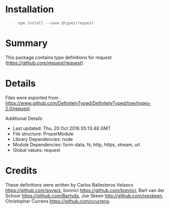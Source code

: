 # Installation
> `npm install --save @types/request`

# Summary
This package contains type definitions for request (https://github.com/request/request).

# Details
Files were exported from https://www.github.com/DefinitelyTyped/DefinitelyTyped/tree/types-2.0/request

Additional Details
 * Last updated: Thu, 20 Oct 2016 05:13:48 GMT
 * File structure: ProperModule
 * Library Dependencies: node
 * Module Dependencies: form-data, fs, http, https, stream, url
 * Global values: request

# Credits
These definitions were written by Carlos Ballesteros Velasco <https://github.com/soywiz>, bonnici <https://github.com/bonnici>, Bart van der Schoor <https://github.com/Bartvds>, Joe Skeen <http://github.com/joeskeen>, Christopher Currens <https://github.com/ccurrens>.
